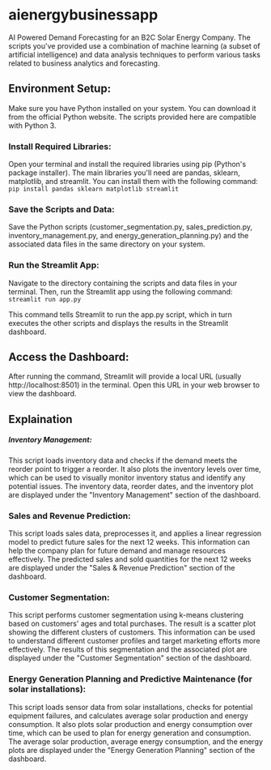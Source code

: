 # aienergybusinessapp
AI Powered Demand Forecasting for an B2C Solar Energy Company. 
The scripts you've provided use a combination of machine learning (a subset of artificial intelligence) and data analysis techniques to perform various tasks related to business analytics and forecasting. 

## Environment Setup:
Make sure you have Python installed on your system. You can download it from the official Python website. 
The scripts provided here are compatible with Python 3.

### Install Required Libraries:
Open your terminal and install the required libraries using pip (Python's package installer). The main libraries you'll need are pandas, sklearn, matplotlib, and streamlit. 
You can install them with the following command: `pip install pandas sklearn matplotlib streamlit`

### Save the Scripts and Data:
Save the Python scripts (customer_segmentation.py, sales_prediction.py, inventory_management.py, and energy_generation_planning.py) and the associated data files in the same directory on your system.

### Run the Streamlit App:
Navigate to the directory containing the scripts and data files in your terminal. Then, run the Streamlit app using the following command:
`streamlit run app.py`

This command tells Streamlit to run the app.py script, which in turn executes the other scripts and displays the results in the Streamlit dashboard.

## Access the Dashboard:
After running the command, Streamlit will provide a local URL (usually http://localhost:8501) in the terminal. Open this URL in your web browser to view the dashboard.

## Explaination
##### Inventory Management:
This script loads inventory data and checks if the demand meets the reorder point to trigger a reorder. 
It also plots the inventory levels over time, which can be used to visually monitor inventory status and identify any potential issues. 
The inventory data, reorder dates, and the inventory plot are displayed under the "Inventory Management" section of the dashboard.

### Sales and Revenue Prediction:
This script loads sales data, preprocesses it, and applies a linear regression model to predict future sales for the next 12 weeks. 
This information can help the company plan for future demand and manage resources effectively. 
The predicted sales and sold quantities for the next 12 weeks are displayed under the "Sales & Revenue Prediction" section of the dashboard.

### Customer Segmentation:
This script performs customer segmentation using k-means clustering based on customers' ages and total purchases. 
The result is a scatter plot showing the different clusters of customers. This information can be used to understand different customer profiles and target marketing efforts more effectively. 
The results of this segmentation and the associated plot are displayed under the "Customer Segmentation" section of the dashboard.

### Energy Generation Planning and Predictive Maintenance (for solar installations):
This script loads sensor data from solar installations, checks for potential equipment failures, and calculates average solar production and energy consumption. 
It also plots solar production and energy consumption over time, which can be used to plan for energy generation and consumption. 
The average solar production, average energy consumption, and the energy plots are displayed under the "Energy Generation Planning" section of the dashboard.
